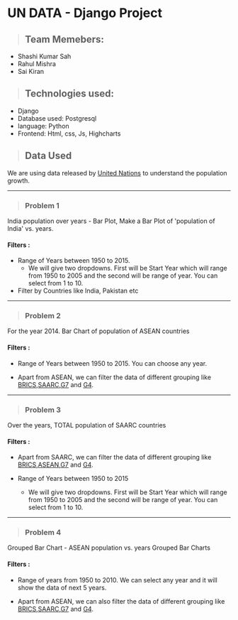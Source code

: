 # UN DATA - Django Project

> ## Team Memebers:
* Shashi Kumar Sah
* Rahul Mishra
* Sai Kiran 

> ## Technologies used:
* Django
* Database used: Postgresql
* language: Python
* Frontend: Html, css, Js, Highcharts


> ## Data Used
We are using data released by [United Nations]( https://datahub.io/core/population-growth-estimates-and-projections/r/population-estimates.csv) to understand the population growth.

---
> ### Problem 1
India population over years - Bar Plot, Make a Bar Plot of 'population of India' vs. years.

#### Filters :
* Range of Years between 1950 to 2015.
   * We will give two dropdowns. First will be Start Year which will range from 1950 to 2005 and the second will be range of year. You can select from 1 to 10. 
* Filter by Countries like India, Pakistan etc 

---

> ### Problem 2
For the year 2014. Bar Chart of population of ASEAN countries

#### Filters :
*  Range of Years between 1950 to 2015. You can choose any year. 
  
* Apart from ASEAN, we can filter the data of different grouping like [BRICS](https://en.wikipedia.org/wiki/BRICS),[SAARC](https://en.wikipedia.org/wiki/South_Asian_Association_for_Regional_Cooperation),[G7](https://en.wikipedia.org/wiki/Group_of_Seven) and [G4](https://en.wikipedia.org/wiki/G4_nations). 

---
> ### Problem 3
Over the years, TOTAL population of SAARC countries


#### Filters :
* Apart from SAARC, we can filter the data of different grouping like [BRICS](https://en.wikipedia.org/wiki/BRICS),[ASEAN](https://en.wikipedia.org/wiki/ASEAN),[G7](https://en.wikipedia.org/wiki/Group_of_Seven) and [G4](https://en.wikipedia.org/wiki/G4_nations). 

* Range of Years between 1950 to 2015 
   * We will give two dropdowns. First will be Start Year which will range from 1950 to 2005 and the second will be range of year. You can select from 1 to 10. 
---

> ### Problem 4

Grouped Bar Chart - ASEAN population vs. years
Grouped Bar Charts

#### Filters :
* Range of years from 1950 to 2010. We can select any year and it will show the data of next 5 years. 

*  Apart from ASEAN, we can also filter the data of different grouping like [BRICS](https://en.wikipedia.org/wiki/BRICS),[SAARC](https://en.wikipedia.org/wiki/South_Asian_Association_for_Regional_Cooperation),[G7](https://en.wikipedia.org/wiki/Group_of_Seven) and [G4](https://en.wikipedia.org/wiki/G4_nations). 

